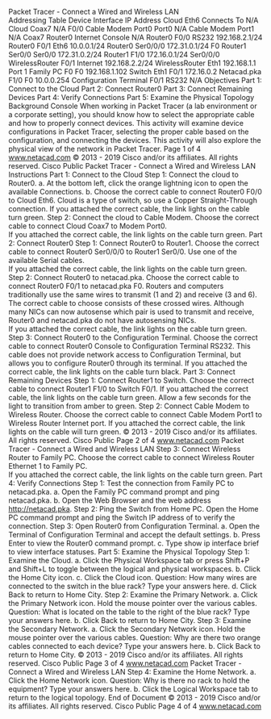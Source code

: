 Packet Tracer - Connect a Wired and Wireless LAN  
Addressing Table 
Device 
Interface 
IP Address 
Cloud 
Eth6 
Connects To 
N/A 
Cloud 
Coax7 
N/A 
F0/0 
Cable Modem 
Port0 
Port0 
N/A 
Cable Modem 
Port1 
N/A 
Coax7 
Router0 
Internet 
Console 
N/A 
Router0 
F0/0 
RS232 
192.168.2.1/24 
Router0 
F0/1 
Eth6 
10.0.0.1/24 
Router0 
Ser0/0/0 
172.31.0.1/24 
F0 
Router1 
Ser0/0 
Ser0/0 
172.31.0.2/24 
Router1 
F1/0 
172.16.0.1/24 
Ser0/0/0 
WirelessRouter 
F0/1 
Internet 
192.168.2.2/24 
WirelessRouter 
Eth1 
192.168.1.1 
Port 1 
Family PC 
F0 
F0 
192.168.1.102 
Switch 
Eth1 
F0/1 
172.16.0.2 
Netacad.pka 
F1/0 
F0 
10.0.0.254 
Configuration Terminal 
F0/1 
RS232 
N/A 
Objectives 
Part 1: Connect to the Cloud 
Part 2: Connect Router0 
Part 3: Connect Remaining Devices 
Part 4: Verify Connections 
Part 5: Examine the Physical Topology 
Background 
Console 
When working in Packet Tracer (a lab environment or a corporate setting), you should know how to select the 
appropriate cable and how to properly connect devices. This activity will examine device configurations in 
Packet Tracer, selecting the proper cable based on the configuration, and connecting the devices. This 
activity will also explore the physical view of the network in Packet Tracer. 
Page 1 of 4 
www.netacad.com 
© 2013 - 2019 Cisco and/or its affiliates. All rights reserved. Cisco Public 
Packet Tracer - Connect a Wired and Wireless LAN 
Instructions 
Part 1: Connect to the Cloud 
Step 1: Connect the cloud to Router0. 
a. At the bottom left, click the orange lightning icon to open the available Connections. 
b. Choose the correct cable to connect Router0 F0/0 to Cloud Eth6. Cloud is a type of switch, so use a 
Copper Straight-Through connection. If you attached the correct cable, the link lights on the cable turn 
green. 
Step 2: Connect the cloud to Cable Modem. 
Choose the correct cable to connect Cloud Coax7 to Modem Port0.  
If you attached the correct cable, the link lights on the cable turn green. 
Part 2: Connect Router0 
Step 1: Connect Router0 to Router1. 
Choose the correct cable to connect Router0 Ser0/0/0 to Router1 Ser0/0. Use one of the available Serial 
cables.  
If you attached the correct cable, the link lights on the cable turn green. 
Step 2: Connect Router0 to netacad.pka. 
Choose the correct cable to connect Router0 F0/1 to netacad.pka F0. Routers and computers traditionally 
use the same wires to transmit (1 and 2) and receive (3 and 6). The correct cable to choose consists of these 
crossed wires. Although many NICs can now autosense which pair is used to transmit and receive, Router0 
and netacad.pka do not have autosensing NICs.  
If you attached the correct cable, the link lights on the cable turn green. 
Step 3: Connect Router0 to the Configuration Terminal. 
Choose the correct cable to connect Router0 Console to Configuration Terminal RS232. This cable does 
not provide network access to Configuration Terminal, but allows you to configure Router0 through its 
terminal. 
If you attached the correct cable, the link lights on the cable turn black. 
Part 3: Connect Remaining Devices 
Step 1: Connect Router1 to Switch. 
Choose the correct cable to connect Router1 F1/0 to Switch F0/1. 
If you attached the correct cable, the link lights on the cable turn green. Allow a few seconds for the light to 
transition from amber to green. 
Step 2: Connect Cable Modem to Wireless Router. 
Choose the correct cable to connect Cable Modem Port1 to Wireless Router Internet port. 
If you attached the correct cable, the link lights on the cable will turn green. 
© 2013 - 2019 Cisco and/or its affiliates. All rights reserved. Cisco Public 
Page 2 of 4 
www.netacad.com 
Packet Tracer - Connect a Wired and Wireless LAN 
Step 3: Connect Wireless Router to Family PC. 
Choose the correct cable to connect Wireless Router Ethernet 1 to Family PC.  
If you attached the correct cable, the link lights on the cable turn green. 
Part 4: Verify Connections 
Step 1: Test the connection from Family PC to netacad.pka. 
a. Open the Family PC command prompt and ping netacad.pka. 
b. Open the Web Browser and the web address http://netacad.pka. 
Step 2: Ping the Switch from Home PC. 
Open the Home PC command prompt and ping the Switch IP address of to verify the connection. 
Step 3: Open Router0 from Configuration Terminal. 
a. Open the Terminal of Configuration Terminal and accept the default settings. 
b. Press Enter to view the Router0 command prompt. 
c. Type show ip interface brief to view interface statuses. 
Part 5: Examine the Physical Topology 
Step 1: Examine the Cloud. 
a. Click the Physical Workspace tab or press Shift+P and Shift+L to toggle between the logical and 
physical workspaces. 
b. Click the Home City icon. 
c. Click the Cloud icon. 
Question: 
How many wires are connected to the switch in the blue rack? 
Type your answers here. 
d. Click Back to return to Home City. 
Step 2: Examine the Primary Network. 
a. Click the Primary Network icon. Hold the mouse pointer over the various cables. 
Question: 
What is located on the table to the right of the blue rack? 
Type your answers here. 
b. Click Back to return to Home City. 
Step 3: Examine the Secondary Network. 
a. Click the Secondary Network icon. Hold the mouse pointer over the various cables. 
Question: 
Why are there two orange cables connected to each device? 
Type your answers here. 
b. Click Back to return to Home City. 
© 2013 - 2019 Cisco and/or its affiliates. All rights reserved. Cisco Public 
Page 3 of 4 
www.netacad.com 
Packet Tracer - Connect a Wired and Wireless LAN 
Step 4: Examine the Home Network. 
a. Click the Home Network icon. 
Question: 
Why is there no rack to hold the equipment? 
Type your answers here. 
b. Click the Logical Workspace tab to return to the logical topology. 
End of Document 
© 2013 - 2019 Cisco and/or its affiliates. All rights reserved. Cisco Public 
Page 4 of 4 
www.netacad.com 
